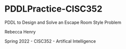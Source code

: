 # PDDLPractice-CISC352
PDDL to Design and Solve an Escape Room Style Problem

Rebecca Henry

Spring 2022 - CISC352 - Artifical Intelligence
